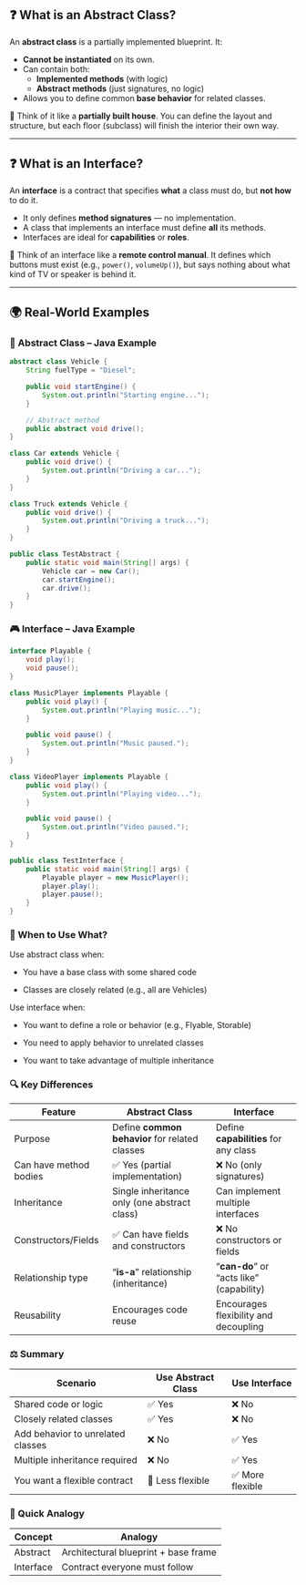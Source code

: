 <!--
author: "Avinash Gurugubelli",
title: "Abstract Class vs Interface in OOPS (With Java Examples)",
description: "A comprehensive guide to understanding abstract classes and interfaces in Object-Oriented Programming with Java examples.",
tags: ["OOP", "Abstract Class", "Interface", "Java"],
references: []
date: "2023-10-01"
-->

## ❓ What is an Abstract Class?

An **abstract class** is a partially implemented blueprint. It:
- **Cannot be instantiated** on its own.
- Can contain both:
  - **Implemented methods** (with logic)
  - **Abstract methods** (just signatures, no logic)
- Allows you to define common **base behavior** for related classes.

🧠 Think of it like a **partially built house**. You can define the layout and structure, but each floor (subclass) will finish the interior their own way.

---

## ❓ What is an Interface?

An **interface** is a contract that specifies **what** a class must do, but **not how** to do it.  
- It only defines **method signatures** — no implementation.
- A class that implements an interface must define **all** its methods.
- Interfaces are ideal for **capabilities** or **roles**.

🧠 Think of an interface like a **remote control manual**. It defines which buttons must exist (e.g., `power()`, `volumeUp()`), but says nothing about what kind of TV or speaker is behind it.

---

## 🌍 Real-World Examples

### 🧱 Abstract Class – Java Example

```java
abstract class Vehicle {
    String fuelType = "Diesel";

    public void startEngine() {
        System.out.println("Starting engine...");
    }

    // Abstract method
    public abstract void drive();
}

class Car extends Vehicle {
    public void drive() {
        System.out.println("Driving a car...");
    }
}

class Truck extends Vehicle {
    public void drive() {
        System.out.println("Driving a truck...");
    }
}

public class TestAbstract {
    public static void main(String[] args) {
        Vehicle car = new Car();
        car.startEngine();
        car.drive();
    }
}
```

### 🎮 Interface – Java Example

``` java
interface Playable {
    void play();
    void pause();
}

class MusicPlayer implements Playable {
    public void play() {
        System.out.println("Playing music...");
    }

    public void pause() {
        System.out.println("Music paused.");
    }
}

class VideoPlayer implements Playable {
    public void play() {
        System.out.println("Playing video...");
    }

    public void pause() {
        System.out.println("Video paused.");
    }
}

public class TestInterface {
    public static void main(String[] args) {
        Playable player = new MusicPlayer();
        player.play();
        player.pause();
    }
}
```

### 🤔 When to Use What?

Use abstract class when:

- You have a base class with some shared code

- Classes are closely related (e.g., all are Vehicles)

Use interface when:

- You want to define a role or behavior (e.g., Flyable, Storable)

- You need to apply behavior to unrelated classes

- You want to take advantage of multiple inheritance

### 🔍 Key Differences

| Feature                | Abstract Class                                 | Interface                                |
| ---------------------- | ---------------------------------------------- | ---------------------------------------- |
| Purpose                | Define **common behavior** for related classes | Define **capabilities** for any class    |
| Can have method bodies | ✅ Yes (partial implementation)                 | ❌ No (only signatures)                   |
| Inheritance            | Single inheritance only (one abstract class)   | Can implement multiple interfaces        |
| Constructors/Fields    | ✅ Can have fields and constructors             | ❌ No constructors or fields              |
| Relationship type      | “**is-a**” relationship (inheritance)          | “**can-do**” or “acts like” (capability) |
| Reusability            | Encourages code reuse                          | Encourages flexibility and decoupling    |


### ⚖️ Summary



| Scenario                          | Use Abstract Class | Use Interface   |
| --------------------------------- | ------------------ | --------------- |
| Shared code or logic              | ✅ Yes              | ❌ No            |
| Closely related classes           | ✅ Yes              | ❌ No            |
| Add behavior to unrelated classes | ❌ No               | ✅ Yes           |
| Multiple inheritance required     | ❌ No               | ✅ Yes           |
| You want a flexible contract      | 🚫 Less flexible   | ✅ More flexible |


### 💬 Quick Analogy
| Concept   | Analogy                              |
| --------- | ------------------------------------ |
| Abstract  | Architectural blueprint + base frame |
| Interface | Contract everyone must follow        |
